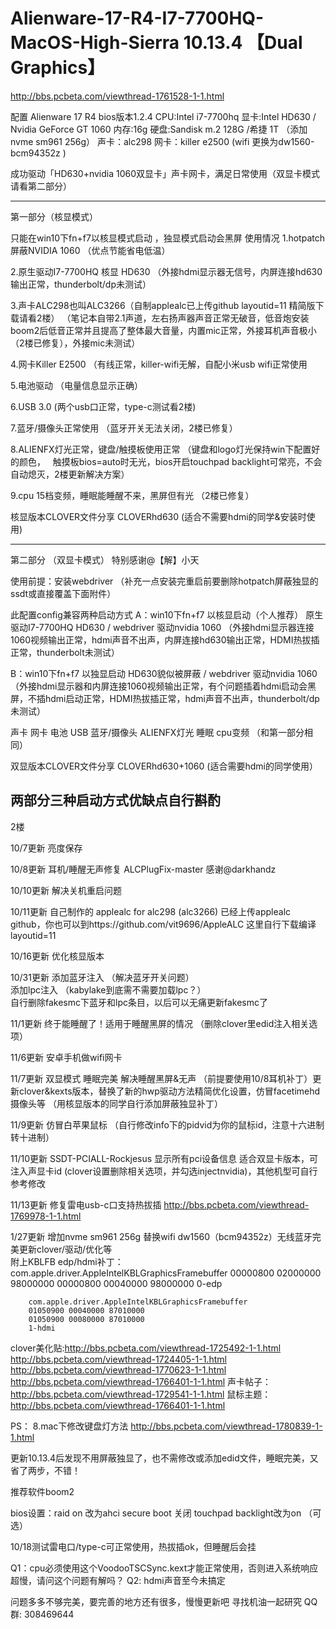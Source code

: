 # Alienware-17-R4-I7-7700HQ-MacOS-High-Sierra 10.13.4 【Dual Graphics】

http://bbs.pcbeta.com/viewthread-1761528-1-1.html

配置
Alienware 17 R4
bios版本1.2.4
CPU:Intel  i7-7700hq
显卡:Intel HD630 /  Nvidia GeForce GT 1060
内存:16g
硬盘:Sandisk m.2 128G /希捷 1T （添加nvme sm961 256g）
声卡：alc298
网卡：killer e2500 (wifi 更换为dw1560-bcm94352z )

成功驱动「HD630+nvidia 1060双显卡」声卡网卡，满足日常使用（双显卡模式请看第二部分）

------------------------------------------------------------------------------------------------------------------------------
第一部分（核显模式）

只能在win10下fn+f7以核显模式启动 ，独显模式启动会黑屏
使用情况
1.hotpatch屏蔽NVIDIA 1060
（优点节能省电低温）


2.原生驱动I7-7700HQ 核显 HD630
（外接hdmi显示器无信号，内屏连接hd630输出正常，thunderbolt/dp未测试）


3.声卡ALC298也叫ALC3266（自制applealc已上传github layoutid=11 精简版下载请看2楼）
（笔记本自带2.1声道，左右扬声器声音正常无破音，低音炮安装boom2后低音正常并且提高了整体最大音量，内置mic正常，外接耳机声音极小（2楼已修复），外接mic未测试）


4.网卡Killer E2500
（有线正常，killer-wifi无解，自配小米usb wifi正常使用 


5.电池驱动
（电量信息显示正确）


6.USB 3.0
(两个usb口正常，type-c测试看2楼)


7.蓝牙/摄像头正常使用
（蓝牙开关无法关闭，2楼已修复）


8.ALIENFX灯光正常，键盘/触摸板使用正常
（键盘和logo灯光保持win下配置好的颜色，    触摸板bios=auto时无光，bios开启touchpad backlight可常亮，不会自动熄灭，2楼更新解决方案）


9.cpu 15档变频，睡眠能睡醒不来，黑屏但有光 （2楼已修复）




核显版本CLOVER文件分享   CLOVERhd630
(适合不需要hdmi的同学&安装时使用)


------------------------------------------------------------------------------------------------------------------------------------




第二部分 （双显卡模式）
特别感谢@【解】小天


使用前提：安装webdriver （补充一点安装完重启前要删除hotpatch屏蔽独显的ssdt或直接覆盖下面附件）


此配置config兼容两种启动方式
A：win10下fn+f7 以核显启动（个人推荐）
原生驱动I7-7700HQ HD630 / webdriver 驱动nvidia 1060
（外接hdmi显示器连接1060视频输出正常，hdmi声音不出声，内屏连接hd630输出正常，HDMI热拔插正常，thunderbolt未测试）


B：win10下fn+f7 以独显启动
HD630貌似被屏蔽 / webdriver 驱动nvidia 1060
（外接hdmi显示器和内屏连接1060视频输出正常，有个问题插着hdmi启动会黑屏，不插hdmi启动正常，HDMI热拔插正常，hdmi声音不出声，thunderbolt/dp未测试）


声卡 网卡 电池 USB 蓝牙/摄像头 ALIENFX灯光 睡眠 cpu变频 （和第一部分相同）


双显版本CLOVER文件分享   CLOVERhd630+1060
(适合需要hdmi的同学使用）

两部分三种启动方式优缺点自行斟酌
------------------------------------------------------------------------------------------------------------------------------
2楼

10/7更新 亮度保存  

10/8更新 耳机/睡醒无声修复   ALCPlugFix-master 感谢@darkhandz

10/10更新 解决关机重启问题   

10/11更新 自己制作的 applealc for alc298 (alc3266) 已经上传applealc github，你也可以到https://github.com/vit9696/AppleALC 这里自行下载编译 layoutid=11

10/16更新 优化核显版本   

10/31更新  添加蓝牙注入    （解决蓝牙开关问题）                  
          添加lpc注入     （kabylake到底需不需要加载lpc？）                 
          自行删除fakesmc下蓝牙和lpc条目，以后可以无痛更新fakesmc了
          
11/1更新 终于能睡醒了！适用于睡醒黑屏的情况    （删除clover里edid注入相关选项）

11/6更新 安卓手机做wifi网卡   

11/7更新 双显模式 睡眠完美 解决睡醒黑屏&无声 （前提要使用10/8耳机补丁）更新clover&kexts版本，替换了新的hwp驱动方法精简优化设置，仿冒facetimehd摄像头等   （用核显版本的同学自行添加屏蔽独显补丁）

11/9更新 仿冒白苹果鼠标   （自行修改info下的pidvid为你的鼠标id，注意十六进制转十进制）

11/10更新 SSDT-PCIALL-Rockjesus 显示所有pci设备信息   适合双显卡版本，可注入声显卡id (clover设置删除相关选项，并勾选injectnvidia)，其他机型可自行参考修改

11/13更新 修复雷电usb-c口支持热拔插    http://bbs.pcbeta.com/viewthread-1769978-1-1.html

1/27更新 增加nvme sm961 256g 替换wifi dw1560（bcm94352z）无线蓝牙完美更新clover/驱动/优化等  
        附上KBLFB edp/hdmi补丁：
        com.apple.driver.AppleIntelKBLGraphicsFramebuffer
        00000800 02000000 98000000 
        00000800 00040000 98000000 
        0-edp
        
        com.apple.driver.AppleIntelKBLGraphicsFramebuffer
        01050900 00040000 87010000 
        01050900 00080000 87010000 
        1-hdmi
        
clover美化贴:http://bbs.pcbeta.com/viewthread-1725492-1-1.html
http://bbs.pcbeta.com/viewthread-1724405-1-1.html
http://bbs.pcbeta.com/viewthread-1770623-1-1.html
http://bbs.pcbeta.com/viewthread-1766401-1-1.html
声卡帖子：http://bbs.pcbeta.com/viewthread-1729541-1-1.html
鼠标主题：http://bbs.pcbeta.com/viewthread-1766401-1-1.html

PS：
  8.mac下修改键盘灯方法 http://bbs.pcbeta.com/viewthread-1780839-1-1.html

  更新10.13.4后发现不用屏蔽独显了，也不需修改或添加edid文件，睡眠完美，又省了两步，不错！  
  
  推荐软件boom2   

  bios设置：raid on 改为ahci secure boot 关闭 touchpad backlight改为on （可选）  
  
  10/18测试雷电口/type-c可正常使用，热拔插ok，但睡醒后会挂
 

Q1：cpu必须使用这个VoodooTSCSync.kext才能正常使用，否则进入系统响应超慢，请问这个问题有解吗？
Q2: hdmi声音至今未搞定


问题多多不够完美，要完善的地方还有很多，慢慢更新吧
寻找机油一起研究 QQ群: 308469644
